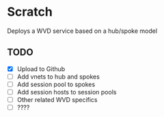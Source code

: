 # Scratch

Deploys a WVD service based on a hub/spoke model

## TODO
- [x] Upload to Github
- [ ] Add vnets to hub and spokes
- [ ] Add session pool to spokes
- [ ] Add session hosts to session pools
- [ ] Other related WVD specifics
- [ ] ????
